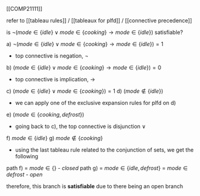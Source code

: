 [[COMP21111]]

refer to [[tableau rules]] / [[tableaux for plfd]] / [[connective precedence]]

is $\neg(mode \in \{idle\} \lor mode \in \{cooking\} \rightarrow mode \in \{idle\})$ satisfiable?

a) $\neg(mode \in \{idle\} \lor mode \in \{cooking\} \rightarrow mode \in \{idle\}) = 1$
- top connective is negation, $\neg$

b) $(mode \in \{idle\} \lor mode \in \{cooking\} \rightarrow mode \in \{idle\}) = 0$
- top connective is implication, $\rightarrow$

c) $(mode \in \{idle\} \lor mode \in \{cooking\}) = 1$
d) $(mode \notin \{idle\})$
- we can apply one of the exclusive expansion rules for plfd on d)

e) $(mode \in \{cooking, defrost\})$
- going back to c), the top connective is disjunction $\lor$

f) $mode \in \{idle\}$
g) $mode \notin \{cooking\}$
- using the last tableau rule related to the conjunction of sets, we get the following

path f) = $mode \in \{\}$ - *closed*
path g) = $mode \in \{idle,defrost\}$ = $mode \in {defrost}$ - *open*

therefore, this branch is **satisfiable** due to there being an open branch